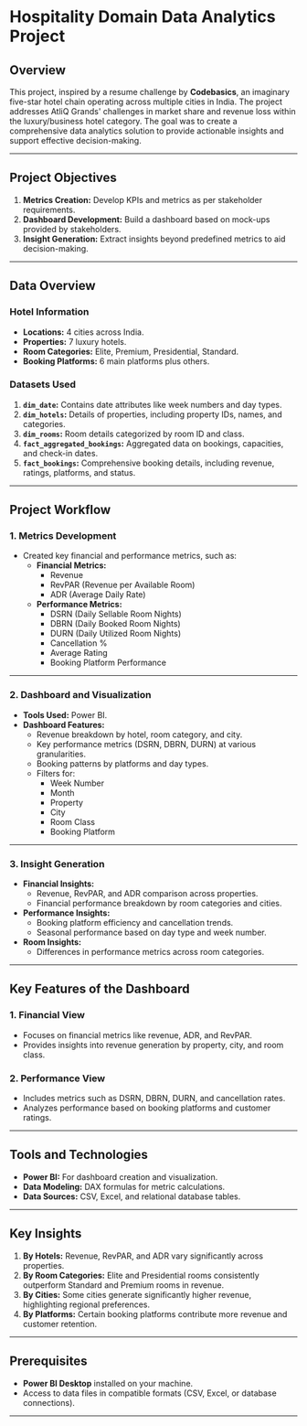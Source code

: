 # Hospitality Domain Data Analytics Project

## Overview
This project, inspired by a resume challenge by **Codebasics**, an imaginary five-star hotel chain operating across multiple cities in India. The project addresses AtliQ Grands' challenges in market share and revenue loss within the luxury/business hotel category. The goal was to create a comprehensive data analytics solution to provide actionable insights and support effective decision-making.

---

## Project Objectives
1. **Metrics Creation:** Develop KPIs and metrics as per stakeholder requirements.
2. **Dashboard Development:** Build a dashboard based on mock-ups provided by stakeholders.
3. **Insight Generation:** Extract insights beyond predefined metrics to aid decision-making.

---

## Data Overview

### **Hotel Information**
- **Locations:** 4 cities across India.
- **Properties:** 7 luxury hotels.
- **Room Categories:** Elite, Premium, Presidential, Standard.
- **Booking Platforms:** 6 main platforms plus others.

### **Datasets Used**
1. **`dim_date`:** Contains date attributes like week numbers and day types.
2. **`dim_hotels`:** Details of properties, including property IDs, names, and categories.
3. **`dim_rooms`:** Room details categorized by room ID and class.
4. **`fact_aggregated_bookings`:** Aggregated data on bookings, capacities, and check-in dates.
5. **`fact_bookings`:** Comprehensive booking details, including revenue, ratings, platforms, and status.

---

## Project Workflow

### **1. Metrics Development**
- Created key financial and performance metrics, such as:
  - **Financial Metrics:**
    - Revenue
    - RevPAR (Revenue per Available Room)
    - ADR (Average Daily Rate)
  - **Performance Metrics:**
    - DSRN (Daily Sellable Room Nights)
    - DBRN (Daily Booked Room Nights)
    - DURN (Daily Utilized Room Nights)
    - Cancellation %
    - Average Rating
    - Booking Platform Performance

---

### **2. Dashboard and Visualization**
- **Tools Used:** Power BI.
- **Dashboard Features:**
  - Revenue breakdown by hotel, room category, and city.
  - Key performance metrics (DSRN, DBRN, DURN) at various granularities.
  - Booking patterns by platforms and day types.
  - Filters for:
    - Week Number
    - Month
    - Property
    - City
    - Room Class
    - Booking Platform

---

### **3. Insight Generation**
- **Financial Insights:**
  - Revenue, RevPAR, and ADR comparison across properties.
  - Financial performance breakdown by room categories and cities.
- **Performance Insights:**
  - Booking platform efficiency and cancellation trends.
  - Seasonal performance based on day type and week number.
- **Room Insights:**
  - Differences in performance metrics across room categories.

---

## Key Features of the Dashboard

### **1. Financial View**
- Focuses on financial metrics like revenue, ADR, and RevPAR.
- Provides insights into revenue generation by property, city, and room class.

### **2. Performance View**
- Includes metrics such as DSRN, DBRN, DURN, and cancellation rates.
- Analyzes performance based on booking platforms and customer ratings.

---

## Tools and Technologies
- **Power BI:** For dashboard creation and visualization.
- **Data Modeling:** DAX formulas for metric calculations.
- **Data Sources:** CSV, Excel, and relational database tables.

---

## Key Insights
1. **By Hotels:** Revenue, RevPAR, and ADR vary significantly across properties.
2. **By Room Categories:** Elite and Presidential rooms consistently outperform Standard and Premium rooms in revenue.
3. **By Cities:** Some cities generate significantly higher revenue, highlighting regional preferences.
4. **By Platforms:** Certain booking platforms contribute more revenue and customer retention.

---

## Prerequisites
- **Power BI Desktop** installed on your machine.
- Access to data files in compatible formats (CSV, Excel, or database connections).

---
